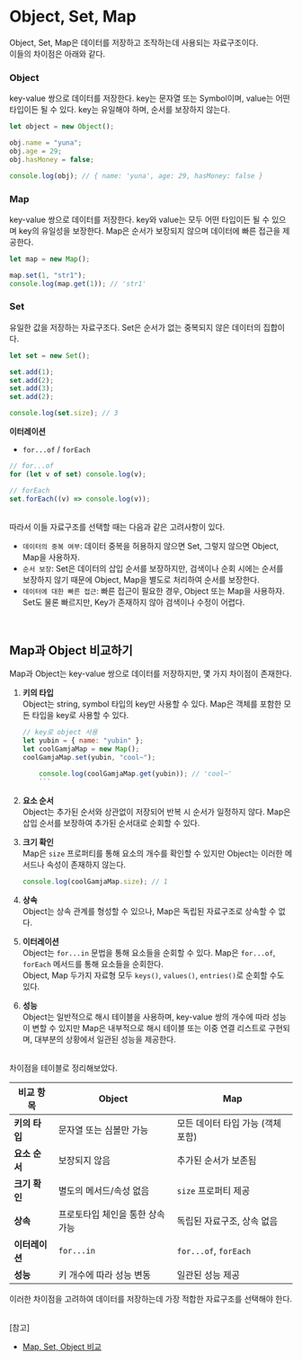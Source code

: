 # Object, Set, Map

Object, Set, Map은 데이터를 저장하고 조작하는데 사용되는 자료구조이다.<br/>
이들의 차이점은 아래와 같다.

### Object

key-value 쌍으로 데이터를 저장한다. key는 문자열 또는 Symbol이며, value는 어떤 타입이든 될 수 있다. key는 유일해야 하며, 순서를 보장하지 않는다.

```js
let object = new Object();

obj.name = "yuna";
obj.age = 29;
obj.hasMoney = false;

console.log(obj); // { name: 'yuna', age: 29, hasMoney: false }
```

### Map

key-value 쌍으로 데이터를 저장한다. key와 value는 모두 어떤 타입이든 될 수 있으며 key의 유일성을 보장한다. Map은 순서가 보장되지 않으며 데이터에 빠른 접근을 제공한다.

```js
let map = new Map();

map.set(1, "str1");
console.log(map.get(1)); // 'str1'
```

### Set

유일한 값을 저장하는 자료구조다. Set은 순서가 없는 중복되지 않은 데이터의 집합이다.

```js
let set = new Set();

set.add(1);
set.add(2);
set.add(3);
set.add(2);

console.log(set.size); // 3
```

**이터레이션**

- `for...of` / `forEach`

```js
// for...of
for (let v of set) console.log(v);

// forEach
set.forEach((v) => console.log(v));
```

<br/>
따라서 이들 자료구조를 선택할 때는 다음과 같은 고려사항이 있다.

- `데이터의 중복 여부`: 데이터 중복을 허용하지 않으면 Set, 그렇지 않으면 Object, Map을 사용하자.
- `순서 보장`: Set은 데이터의 삽입 순서를 보장하지만, 검색이나 순회 시에는 순서를 보장하지 않기 때문에 Object, Map을 별도로 처리하여 순서를 보장한다.
- `데이터에 대한 빠른 접근`: 빠른 접근이 필요한 경우, Object 또는 Map을 사용하자. Set도 물론 빠르지만, Key가 존재하지 않아 검색이나 수정이 어렵다.

<br/>

## Map과 Object 비교하기

Map과 Object는 key-value 쌍으로 데이터를 저장하지만, 몇 가지 차이점이 존재한다.

1.  **키의 타입**
    <br/>Object는 string, symbol 타입의 key만 사용할 수 있다. Map은 객체를 포함한 모든 타입을 key로 사용할 수 있다.
    ```js
    // key로 object 사용
    let yubin = { name: "yubin" };
    let coolGamjaMap = new Map();
    coolGamjaMap.set(yubin, "cool~");

        console.log(coolGamjaMap.get(yubin)); // 'cool~'
        ```

2.  **요소 순서**<br/>
    Object는 추가된 순서와 상관없이 저장되어 반복 시 순서가 일정하지 않다. Map은 삽입 순서를 보장하여 추가된 순서대로 순회할 수 있다.

3.  **크기 확인**<br/>
    Map은 `size` 프로퍼티를 통해 요소의 개수를 확인할 수 있지만 Object는 이러한 메서드나 속성이 존재하지 않는다.
    ```js
    console.log(coolGamjaMap.size); // 1
    ```

4. **상속**<br/>
   Object는 상속 관계를 형성할 수 있으나, Map은 독립된 자료구조로 상속할 수 없다.

5. **이터레이션**<br/>
   Object는 `for...in` 문법을 통해 요소들을 순회할 수 있다. Map은 `for...of`, `forEach` 메서드를 통해 요소들을 순회한다. <br/>
   Object, Map 두가지 자료형 모두 `keys()`, `values()`, `entries()`로 순회할 수도 있다.

6. **성능**<br/>
   Object는 일반적으로 해시 테이블을 사용하며, key-value 쌍의 개수에 따라 성능이 변할 수 있지만 Map은 내부적으로 해시 테이블 또는 이중 연결 리스트로 구현되며, 대부분의 상황에서 일관된 성능을 제공한다.

<br/>
차이점을 테이블로 정리해보았다.

<br/>

| 비교 항목      | Object                           | Map                               |
| -------------- | -------------------------------- | --------------------------------- |
| **키의 타입**  | 문자열 또는 심볼만 가능          | 모든 데이터 타입 가능 (객체 포함) |
| **요소 순서**  | 보장되지 않음                    | 추가된 순서가 보존됨              |
| **크기 확인**  | 별도의 메서드/속성 없음          | `size` 프로퍼티 제공              |
| **상속**       | 프로토타입 체인을 통한 상속 가능 | 독립된 자료구조, 상속 없음        |
| **이터레이션** | `for...in`                       | `for...of`, `forEach`             |
| **성능**       | 키 개수에 따라 성능 변동         | 일관된 성능 제공                  |


이러한 차이점을 고려하여 데이터를 저장하는데 가장 적합한 자료구조를 선택해야 한다.

<br/>
[참고]

- [Map, Set, Object 비교](https://velog.io/@hwisaac/Map-Set-Object-%EB%B9%84%EA%B5%90)
